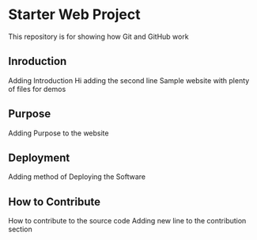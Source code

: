 # Starter Web Project

This repository is for showing how Git and GitHub work

## Inroduction
Adding Introduction 
Hi adding the second line
Sample website with plenty of files for demos

## Purpose
Adding Purpose to the website

## Deployment
Adding method of Deploying the Software


## How to Contribute
How to contribute to the source code
Adding new line to the contribution section
